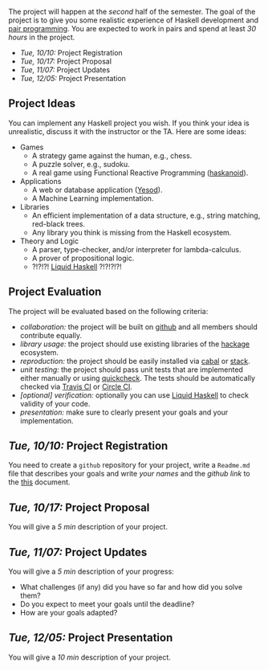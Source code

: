 The project will happen at the *second* half of the semester. 
The goal of the project is to give you some realistic experience of Haskell development and [pair programming](https://en.wikipedia.org/wiki/Pair_programming).
You are expected to work in pairs and spend at least *30 hours* in the project. 

- *Tue, 10/10:* Project Registration
- *Tue, 10/17:* Project Proposal 
- *Tue, 11/07:* Project Updates
- *Tue, 12/05:* Project Presentation 

Project Ideas
--------------

You can implement any Haskell project you wish. If you think your idea is unrealistic, discuss it with the instructor or the TA. 
Here are some ideas: 

- Games 
	- A strategy game against the human, e.g., chess. 
	- A puzzle solver, e.g., sudoku.
	- A real game using Functional Reactive Programming ([haskanoid](https://github.com/ivanperez-keera/haskanoid)).
- Applications	
	- A web or database application ([Yesod](https://www.yesodweb.com/)). 
	- A Machine Learning implementation.
- Libraries 
	- An efficient implementation of a data structure, e.g., string matching, red-black trees. 
	- Any library you think is missing from the Haskell ecosystem. 
- Theory and Logic 
	- A parser, type-checker, and/or interpreter for lambda-calculus. 
	- A prover of propositional logic. 
	- ?!?!?! [Liquid Haskell](https://ucsd-progsys.github.io/liquidhaskell-blog/) ?!?!?!?!

Project Evaluation
------------------

The project will be evaluated based on the following criteria: 

- *collaboration:* the project will be built on [github](https://github.com/) and all members should contribute equally. 
- *library usage:* the project should use existing libraries of the [hackage](https://hackage.haskell.org/) ecosystem.  
- *reproduction:* the project should be easily installed via [cabal](https://www.haskell.org/cabal/) or [stack](https://docs.haskellstack.org/en/stable/README/).
- *unit testing:* the project should pass unit tests that are implemented either manually or using [quickcheck](https://hackage.haskell.org/package/QuickCheck). 
The tests should be automatically checked via [Travis CI](https://travis-ci.com/) or [Circle CI](https://github.com/marketplace/circleci).
- *[optional] verification:* optionally you can use [Liquid Haskell](https://ucsd-progsys.github.io/liquidhaskell-blog/) to check validity of your code.
- *presentation:* make sure to clearly present your goals and your implementation.


*Tue, 10/10:* Project Registration
----------------------------------

You need to create a `github` repository for your project, write a `Readme.md` file that describes your goals and write *your names* and the *github link* to the [this](https://docs.google.com/document/d/1OQCYmsOTK25uycGGNqQ_6hyJPvKBxSNudDiNxUjQ8RA/edit?usp=sharing) document.

*Tue, 10/17:* Project Proposal 
-------------------------------

You will give a *5 min* description of your project. 

*Tue, 11/07:* Project Updates
-----------------------------

You will give a *5 min* description of your progress: 

- What challenges (if any) did you have so far and how did you solve them?
- Do you expect to meet your goals until the deadline?
- How are your goals adapted?

*Tue, 12/05:* Project Presentation 
-----------------------------------

You will give a *10 min* description of your project.
